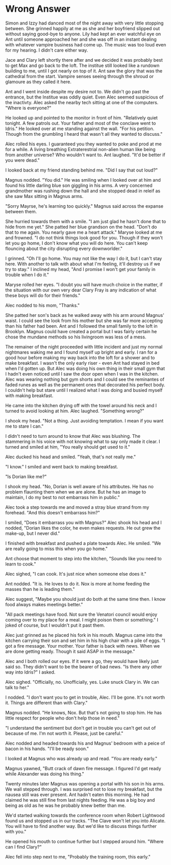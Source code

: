 # Wrong Answer

Simon and Izzy had danced most of the night away with very little stopping between.  She grinned happily at me as she and her boyfriend slipped out without saying good-bye to anyone.  Lily had kept an ever watchful eye on Ant until someone approached her and she was off in an instant dealing with whatever vampire business had come up.  The music was too loud even for my hearing.  I didn't care either way.

Jace and Clary left shortly there after and we decided it was probably best to get Max and go back to the loft.  The institue still looked like a rundown building to me, until I got nearly on top of it.  Ant saw the glory that was the cathedral from the start.  Vampire senses seeing through the shroud or glamoure as they called it here.  

Ant and I went inside despite my desire not to.  We didn't go past the entrance, but the Institue was oddly quiet.  Even Alec seemed suspicious of the inactivty.  Alec asked the nearby tech sitting at one of the computers.  "Where is everyone?"

He looked up and pointed to the monitor in front of him.  "Relatively quiet tonight.  A few patrols out.  Your father and most of the conclave went to Idris."  He looked over at me standing against the wall.  "For his petition.  Though from the grumbling I heard that wasn't all they wanted to discuss."

Alec rolled his eyes.  I guaranteed you they wanted to poke and prod at me for a while.  A living breathing Extraterestrial non-alien human like being from another universe?  Who wouldn't want to.  Ant laughed.  "It'd be better if you were dead."

I looked back at my friend standing behind me.  "Did I say that out loud?"

Magnus nodded.  "You did."  He was smiling when I looked over at him and found his little darling blue son giggling in his arms.  A very concerned grandmother was rushing down the hall and she stopped dead in releif as she saw Max sitting in Magnus arms.

"Sorry Mayrse, he's learning too quickly."  Magnus said across the expanse between them.  

She hurried towards them with a smile.  "I am just glad he hasn't done that to hide from me yet."  She patted her blue grandson on the head.  "Don't do that to me again.  You nearly gave me a heart attack."  Maryse looked at me and frowned.  "I do not think things look good for you.  Though if they won't let you go home, I don't know what you will do here.  You can't keep flouncing about the city disrupting every downworlder."

I grinned.  "Oh I'll go home.  You may not like the way I do it, but I can't stay here.  With another to talk with about what I'm feeling, it'll destroy us if we try to stay."  I inclined my head, "And I promise I won't get your family in trouble when I do it."

Maryse rolled her eyes.  "I doubt you will have much choice in the matter, if the situation with our own very dear Clary Fray is any indication of what these boys will do for their friends."

Alec nodded to his mom, "Thanks."

She patted her son's back as he walked away with his arm around Magnus' waist.  I could see the look from his mother but she was far more accepting than his father had been. Ant and I followed the small family to the loft in Brooklyn.  Magnus could have created a portal but I was fairly certain he chose the mundane methods so his livingroom was less of a mess.  

The remainer of the night proceeded with little incident and just my normal nightmares waking me and I found myself up bright and early.  I ran for a good hour before making my way back into the loft for a shower and to make breakfast.  I wasn't the only early riser - even Ant had stayed in bed when I'd gotten up.  But Alec was doing his own thing in their small gym that I hadn't even noticed until I saw the door open when I was in the kitchen.  Alec was wearing nothing but gym shorts and I could see the reminantes of faded runes as well as the permanent ones that decorated his perfect body.   I couldn't help but stare until I realized what I was doing and busied myself with making breakfast.

He came into the kitchen drying off with the towel around his neck and I turned to avoid looking at him.  Alec laughed.  "Something wrong?"

I shook my head.  "Not a thing. Just avoiding temptation.  I mean if you want me to stare I can."

I didn't need to turn around to know that Alec was blushing.  The stammering in his voice with not knowing what to say only made it clear.  I turned and smiled at him, "You really should get used to it."

Alec ducked his head and smiled.  "Yeah, that's not really me."

"I know."  I smiled and went back to making breakfast.

"Is Dorian like me?"

I shook my head.  "No, Dorian is well aware of his attributes.  He has no problem flaunting them when we are alone.  But he has an image to maintain, I do my best to not embarrass him in public."

Alec took a step towards me and moved a stray blue strand from my forehead.  "And this doesn't embarrass him?"

I smiled, "Does it embarrass you with Magnus?"  Alec shook his head and I nodded, "Dorian likes the color, he even makes requests.  He out grew the make-up, but I never did."

I finished with breakfast and pushed a plate towards Alec.  He smiled.  "We are really going to miss this when you go home."

Ant choose that moment to step into the kitchen, "Sounds like you need to learn to cook."

Alec sighed, "I can cook.  It's just nice when someone else does it."

Ant nodded.  "It is.  He loves to do it.  Nox is more at home feeding the masses than he is leading them."

Alec suggest, "Maybe you should just do both at the same time then.  I know food always makes meetings better."

"All pack meetings have food.  Not sure the Venatori council would enjoy coming over to my place for a meal.  I might poison them or something."  I joked of course, but I wouldn't put it past them.

Alec just grinned as he placed his fork in his mouth.  Magnus came into the kitchen carrying their son and set him in his high chair with a pile of eggs.  "I got a fire message.  Your mother.  Your father is back with news.  When we are done getting ready.  Though it said ASAP in the message."

Alec and I both rolled our eyes.  If it were a go, they would have likely just said so.  They didn't want to be the bearer of bad news.  "Is there any other way into Idris?" I asked.

Alec sighed.  "Officially, no.  Unofficially, yes.  Luke snuck Clary in.  We can talk to her."

I nodded.  "I don't want you to get in trouble, Alec.  I'll be gone.  It's not worth it.  Things are different than with Clary."

Magnus nodded.  "He knows, Nox.  But that's not going to stop him.  He has little respect for people who don't help those in need."

"I understand the sentiment but don't get in trouble you can't get out of because of me.  I'm not worth it. Please, just be careful."

Alec nodded and headed towards his and Magnus' bedroom with a peice of bacon in his hands.  "I'll be ready soon."

I looked at Magnus who was already up and read.  "You are ready early."

Magnus yawned, "Butt crack of dawn fire message.  I figured I'd get ready while Alexander was doing his thing."

Twenty minutes later Magnus was opening a portal with his son in his arms.  We wall stepped through.  I was surprised not to lose my breakfast, but the nausea still was ever present.  Ant hadn't eaten this morning.  He had claimed he was still fine from last nights feeding.  He was a big boy and being as old as he was he probably knew better than me.

We'd started walking towards the conference room when Robert Lightwood found us and stopped us in our tracks.  "The Clave won't let you into Alicate.  You will have to find another way.  But we'd like to discuss things further with you."  

He opened his mouth to continue further but I stepped around him.  "Where can I find Clary?"

Alec fell into step next to me, "Probably the training room, this early."

